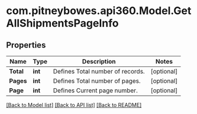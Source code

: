 # com.pitneybowes.api360.Model.GetAllShipmentsPageInfo

## Properties

Name | Type | Description | Notes
------------ | ------------- | ------------- | -------------
**Total** | **int** | Defines Total number of records. | [optional] 
**Pages** | **int** | Defines Total number of pages. | [optional] 
**Page** | **int** | Defines Current page number. | [optional] 

[[Back to Model list]](../../README.md#documentation-for-models) [[Back to API list]](../../README.md#documentation-for-api-endpoints) [[Back to README]](../../README.md)


